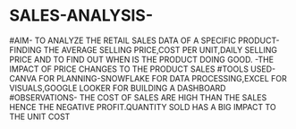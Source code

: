 # SALES-ANALYSIS-
#AIM- TO ANALYZE THE RETAIL SALES DATA OF A SPECIFIC PRODUCT-FINDING THE AVERAGE SELLING PRICE,COST PER UNIT,DAILY SELLING PRICE AND TO FIND OUT WHEN IS THE PRODUCT DOING GOOD.
-THE IMPACT OF PRICE CHANGES TO THE PRODUCT SALES
#TOOLS USED- CANVA FOR PLANNING-SNOWFLAKE FOR DATA PROCESSING,EXCEL FOR VISUALS,GOOGLE LOOKER FOR BUILDING A DASHBOARD
#OBSERVATIONS- THE COST OF SALES ARE HIGH THAN THE SALES HENCE THE NEGATIVE PROFIT.QUANTITY SOLD HAS A BIG IMPACT TO THE UNIT COST

